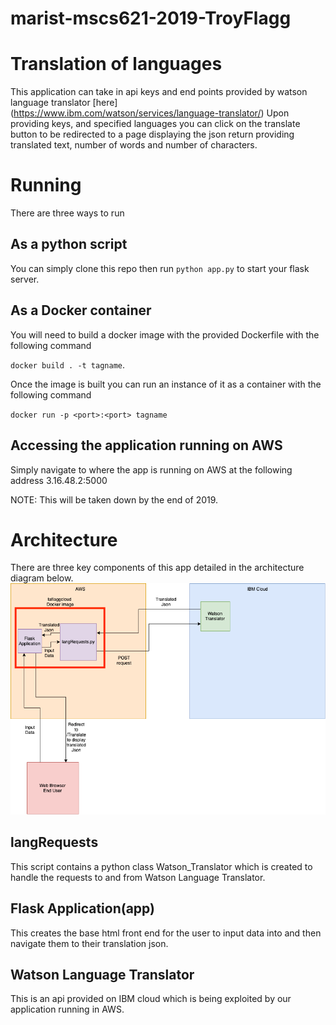 # marist-mscs621-2019-TroyFlagg
# Translation of languages
This application can take in api keys and end points provided by watson language translator [here] (https://www.ibm.com/watson/services/language-translator/)
Upon providing keys, and specified languages you can click on the translate button to be redirected to a page displaying the json return providing translated text, number of words and number of characters. 

# Running
There are three ways to run 
## As a python script
You can simply clone this repo then run `python app.py` to start your flask server.

## As a Docker container
You will need to build a docker image with the provided Dockerfile with the following command 

`docker build . -t tagname`. 

Once the image is built you can run an instance of it as a container with the following command 

`docker run -p <port>:<port> tagname`

## Accessing the application running on AWS
Simply navigate to where the app is running on AWS at the following address 3.16.48.2:5000

NOTE: This will be taken down by the end of 2019. 

# Architecture
There are three key components of this app detailed in the architecture diagram below. 
![images](images/architecture.png)

## langRequests
This script contains a python class Watson_Translator which is created to handle the requests to and from Watson Language Translator. 

## Flask Application(app)
This creates the base html front end for the user to input data into and then navigate them to their translation json. 

## Watson Language Translator
This is an api provided on IBM cloud which is being exploited by our application running in AWS. 